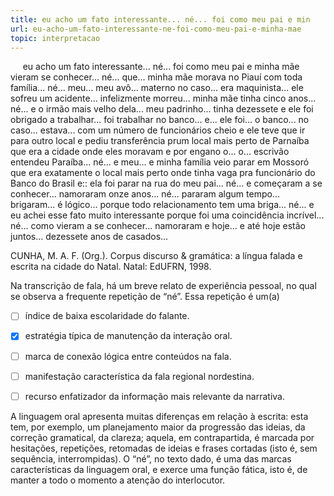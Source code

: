 ```yaml
---
title: eu acho um fato interessante... né... foi como meu pai e min
url: eu-acho-um-fato-interessante-ne-foi-como-meu-pai-e-minha-mae
topic: interpretacao
---
```



     eu acho um fato interessante... né... foi como meu pai e minha mãe vieram se conhecer... né... que... minha mãe morava no Piauí com toda família... né... meu... meu avô... materno no caso... era maquinista... ele sofreu um acidente... infelizmente morreu... minha mãe tinha cinco anos... né... e o irmão mais velho dela... meu padrinho... tinha dezessete e ele foi obrigado a trabalhar... foi trabalhar no banco... e... ele foi... o banco... no caso... estava... com um número de funcionários cheio e ele teve que ir para outro local e pediu transferência prum local mais perto de Parnaíba que era a cidade onde eles moravam e por engano o... o... escrivão entendeu Paraíba... né... e meu... e minha família veio parar em Mossoró que era exatamente o local mais perto onde tinha vaga pra funcionário do Banco do Brasil e:: ela foi parar na rua do meu pai... né... e começaram a se conhecer... namoraram onze anos... né... pararam algum tempo... brigaram... é lógico... porque todo relacionamento tem uma briga... né... e eu achei esse fato muito interessante porque foi uma coincidência incrível... né... como vieram a se conhecer... namoraram e hoje... e até hoje estão juntos... dezessete anos de casados...

CUNHA, M. A. F. (Org.). Corpus discurso & gramática: a língua falada e escrita na cidade do Natal. Natal: EdUFRN, 1998.

Na transcrição de fala, há um breve relato de experiência pessoal, no qual se observa a frequente repetição de “né”. Essa repetição é um(a)



- [ ] índice de baixa escolaridade do falante.
- [x] estratégia típica de manutenção da interação oral.
- [ ] marca de conexão lógica entre conteúdos na fala.
- [ ] manifestação característica da fala regional nordestina.
- [ ] recurso enfatizador da informação mais relevante da narrativa.


A linguagem oral apresenta muitas diferenças em relação à escrita: esta tem, por exemplo, um planejamento maior da progressão das ideias, da correção gramatical, da clareza; aquela, em contrapartida, é marcada por hesitações, repetições, retomadas de ideias e frases cortadas (isto é, sem sequência, interrompidas). O “né”, no texto dado, é uma das marcas características da linguagem oral, e exerce uma função fática, isto é, de manter a todo o momento a atenção do interlocutor.
